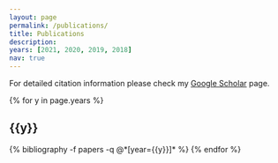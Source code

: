 ```yaml
---
layout: page
permalink: /publications/
title: Publications
description: 
years: [2021, 2020, 2019, 2018]
nav: true
---
```

For detailed citation information please check my <a href="https://scholar.google.com/citations?user=l1IYDIUAAAAJ">Google Scholar</a> page.

<div class="publications">

{% for y in page.years %}
  <h2 class="year">{{y}}</h2>
  {% bibliography -f papers -q @*[year={{y}}]* %}
{% endfor %}

</div>
